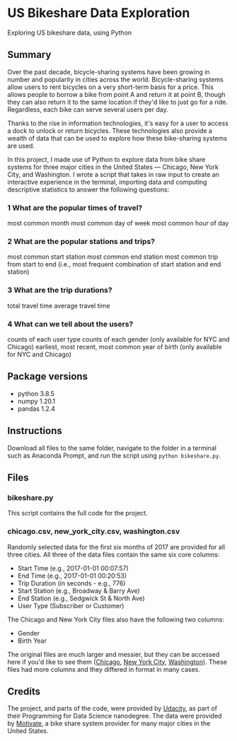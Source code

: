 # US Bikeshare Data Exploration

Exploring US bikeshare data, using Python

## Summary
Over the past decade, bicycle-sharing systems have been growing in number and popularity in cities across the world. Bicycle-sharing systems allow users to rent bicycles on a very short-term basis for a price. This allows people to borrow a bike from point A and return it at point B, though they can also return it to the same location if they'd like to just go for a ride. Regardless, each bike can serve several users per day.

Thanks to the rise in information technologies, it's easy for a user to access a dock to unlock or return bicycles. These technologies also provide a wealth of data that can be used to explore how these bike-sharing systems are used.

In this project, I made use of Python to explore data from bike share systems for three major cities in the United States — Chicago, New York City, and Washington. I wrote a script that takes in raw input to create an interactive experience in the terminal, importing data and computing descriptive statistics to answer the following questions:

### 1 What are the popular times of travel?

most common month
most common day of week
most common hour of day

### 2 What are the popular stations and trips?

most common start station
most common end station
most common trip from start to end (i.e., most frequent combination of start station and end station)

### 3 What are the trip durations?

total travel time
average travel time

### 4 What can we tell about the users?

counts of each user type
counts of each gender (only available for NYC and Chicago)
earliest, most recent, most common year of birth (only available for NYC and Chicago)

## Package versions
* python 3.8.5
* numpy 1.20.1
* pandas 1.2.4

## Instructions
Download all files to the same folder, navigate to the folder in a terminal such as Anaconda Prompt, and run the script using `python bikeshare.py`.

## Files

### bikeshare.py
This script contains the full code for the project.

### chicago.csv, new_york_city.csv, washington.csv
Randomly selected data for the first six months of 2017 are provided for all three cities. All three of the data files contain the same six core columns:

* Start Time (e.g., 2017-01-01 00:07:57)
* End Time (e.g., 2017-01-01 00:20:53)
* Trip Duration (in seconds - e.g., 776)
* Start Station (e.g., Broadway & Barry Ave)
* End Station (e.g., Sedgwick St & North Ave)
* User Type (Subscriber or Customer)

The Chicago and New York City files also have the following two columns:

* Gender
* Birth Year

The original files are much larger and messier, but they can be accessed here if you'd like to see them ([Chicago](https://www.divvybikes.com/system-data), [New York City](https://www.citibikenyc.com/system-data), [Washington](https://www.capitalbikeshare.com/system-data)). These files had more columns and they differed in format in many cases.

## Credits
The project, and parts of the code, were provided by [Udacity](https://www.udacity.com), as part of their Programming for Data Science nanodegree. The data were provided by [Motivate](https://www.motivateco.com/), a bike share system provider for many major cities in the United States.

